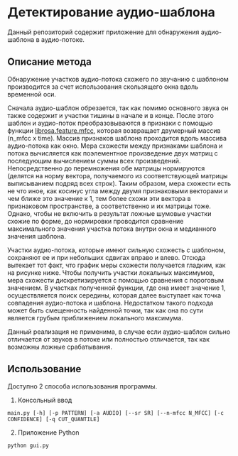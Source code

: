 # Детектирование аудио-шаблона

Данный репозиторий содержит приложение для обнаружения аудио-шаблона в аудио-потоке.

## Описание метода

Обнаружение участков аудио-потока схожего по звучанию с шаблоном производится за счет использования скользящего окна вдоль временной оси. 

Сначала аудио-шаблон обрезается, так как помимо основного звука он также содержит и участки тишины в начале и в конце. После этого шаблон и аудио-поток преобразовываются в признаки с помощью функции [librosa.feature.mfcc](https://librosa.org/doc/main/generated/librosa.feature.mfcc.html), которая возвращает двумерный массив (n_mfcc x time). Массив признаков шаблона проходится вдоль массива аудио-потока как окно. Мера схожести между признаками шаблона и потока вычисляется как поэлементное произведение двух матриц с последующим вычислением суммы всех произведений. Непосредственно до перемножения обе матрицы нормируются (делятся на норму вектора, получаемого из соответствующей матрицы выписыванием подряд всех строк). Таким образом, мера схожести есть не что иное, как косинус угла между двумя признаковыми векторами и чем ближе это значение к 1, тем более схожи эти вектора в признаковом пространстве, а соответственно и их матрицы тоже. Однако, чтобы не включить в результат ложные шумовые участки схожие по форме, до нормировки проводится сравнение максимального значения участка потока внутри окна и медианного значения шаблона. 

Участки аудио-потока, которые имеют сильную схожесть с шаблоном, сохраняют ее и при небольших сдвигах вправо и влево. Отсюда вытекает тот факт, что график меры схожести получается гладким, как на рисунке ниже. Чтобы получить участки локальных максимумов, мера схожести дискретизируется с помощью сравнения с пороговым значением. В участках полученной функции, где она имеет значение 1, осуществляется поиск середины, которая далее выступает как точка совпадения аудио-потока и шаблона. Недостатком такого подхода может быть смещенность найденной точки, так как она по сути является грубым приближением локального максимума. 

Данный реализация не применима, в случае если аудио-шаблон сильно отличается от звуков в потоке или полностью отличается, так как возможны ложные срабатывания.


## Использование

Доступно 2 способа использования программы. 
1. Консольный ввод
```
main.py [-h] [-p PATTERN] [-a AUDIO] [--sr SR] [--n-mfcc N_MFCC] [-c CONFIDENCE] [-q CUT_QUANTILE]
```
2. Приложение Python 
```
python gui.py
```
